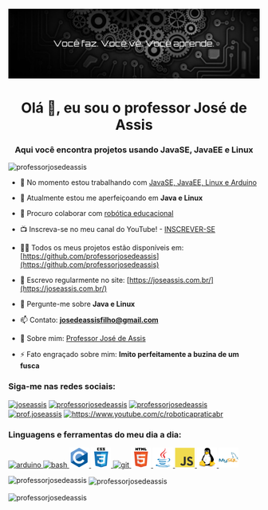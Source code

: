 ![banner](https://github.com/professorjosedeassis/joseassis/blob/main/img/bannerpro.jpg?raw=true)

<h1 align="center">Olá 👋, eu sou o professor José de Assis</h1>
<h3 align="center">Aqui você encontra projetos usando JavaSE, JavaEE e Linux</h3>

<p align="left"> <img src="https://komarev.com/ghpvc/?username=professorjosedeassis&label=Profile%20views&color=0e75b6&style=flat" alt="professorjosedeassis" /> </p>

- 🔭 No momento estou trabalhando com [JavaSE, JavaEE, Linux e Arduino](https://joseassis.com.br/)

- 🌱 Atualmente estou me aperfeiçoando em **Java e Linux**

- 👯 Procuro colaborar com [robótica educacional](https://github.com/roboticapratica)

- 📺 Inscreva-se no meu canal do YouTube! - [INSCREVER-SE](https://www.youtube.com/c/RoboticapraticaBr/?sub_confirmation=1)

- 👨‍💻 Todos os meus projetos estão disponíveis em: [https://github.com/professorjosedeassis](https://github.com/professorjosedeassis)

- 📝 Escrevo regularmente no site: [https://joseassis.com.br/](https://joseassis.com.br/)

- 💬 Pergunte-me sobre **Java e Linux**

- 📫 Contato: **josedeassisfilho@gmail.com**

- 📄 Sobre mim: [Professor José de Assis](https://www.linkedin.com/in/professorjosedeassis)

- ⚡ Fato engraçado sobre mim: **Imito perfeitamente a buzina de um fusca**

<h3 align="left">Siga-me nas redes sociais:</h3>
<p align="left">
<a href="https://twitter.com/joseassis" target="blank"><img align="center" src="https://raw.githubusercontent.com/rahuldkjain/github-profile-readme-generator/master/src/images/icons/Social/twitter.svg" alt="joseassis" height="30" width="40" /></a>
<a href="https://linkedin.com/in/professorjosedeassis" target="blank"><img align="center" src="https://raw.githubusercontent.com/rahuldkjain/github-profile-readme-generator/master/src/images/icons/Social/linked-in-alt.svg" alt="professorjosedeassis" height="30" width="40" /></a>
<a href="https://fb.com/professorjosedeassis" target="blank"><img align="center" src="https://raw.githubusercontent.com/rahuldkjain/github-profile-readme-generator/master/src/images/icons/Social/facebook.svg" alt="professorjosedeassis" height="30" width="40" /></a>
<a href="https://instagram.com/prof.joseassis" target="blank"><img align="center" src="https://raw.githubusercontent.com/rahuldkjain/github-profile-readme-generator/master/src/images/icons/Social/instagram.svg" alt="prof.joseassis" height="30" width="40" /></a>
<a href="https://www.youtube.com/c/https://www.youtube.com/c/roboticapraticabr" target="blank"><img align="center" src="https://raw.githubusercontent.com/rahuldkjain/github-profile-readme-generator/master/src/images/icons/Social/youtube.svg" alt="https://www.youtube.com/c/roboticapraticabr" height="30" width="40" /></a>
</p>

<h3 align="left">Linguagens e ferramentas do meu dia a dia:</h3>
<p align="left"> <a href="https://www.arduino.cc/" target="_blank" rel="noreferrer"> <img src="https://cdn.worldvectorlogo.com/logos/arduino-1.svg" alt="arduino" width="40" height="40"/> </a> <a href="https://www.gnu.org/software/bash/" target="_blank" rel="noreferrer"> <img src="https://www.vectorlogo.zone/logos/gnu_bash/gnu_bash-icon.svg" alt="bash" width="40" height="40"/> </a> <a href="https://www.cprogramming.com/" target="_blank" rel="noreferrer"> <img src="https://raw.githubusercontent.com/devicons/devicon/master/icons/c/c-original.svg" alt="c" width="40" height="40"/> </a> <a href="https://www.w3schools.com/css/" target="_blank" rel="noreferrer"> <img src="https://raw.githubusercontent.com/devicons/devicon/master/icons/css3/css3-original-wordmark.svg" alt="css3" width="40" height="40"/> </a> <a href="https://git-scm.com/" target="_blank" rel="noreferrer"> <img src="https://www.vectorlogo.zone/logos/git-scm/git-scm-icon.svg" alt="git" width="40" height="40"/> </a> <a href="https://www.w3.org/html/" target="_blank" rel="noreferrer"> <img src="https://raw.githubusercontent.com/devicons/devicon/master/icons/html5/html5-original-wordmark.svg" alt="html5" width="40" height="40"/> </a> <a href="https://www.java.com" target="_blank" rel="noreferrer"> <img src="https://raw.githubusercontent.com/devicons/devicon/master/icons/java/java-original.svg" alt="java" width="40" height="40"/> </a> <a href="https://developer.mozilla.org/en-US/docs/Web/JavaScript" target="_blank" rel="noreferrer"> <img src="https://raw.githubusercontent.com/devicons/devicon/master/icons/javascript/javascript-original.svg" alt="javascript" width="40" height="40"/> </a> <a href="https://www.linux.org/" target="_blank" rel="noreferrer"> <img src="https://raw.githubusercontent.com/devicons/devicon/master/icons/linux/linux-original.svg" alt="linux" width="40" height="40"/> </a> <a href="https://www.mysql.com/" target="_blank" rel="noreferrer"> <img src="https://raw.githubusercontent.com/devicons/devicon/master/icons/mysql/mysql-original-wordmark.svg" alt="mysql" width="40" height="40"/> </a> </p>

<p><img align="left" src="https://github-readme-stats.vercel.app/api/top-langs?username=professorjosedeassis&show_icons=true&theme=dark&locale=en&layout=compact" alt="professorjosedeassis" /></p>

<p>&nbsp;<img align="center" src="https://github-readme-stats.vercel.app/api?username=professorjosedeassis&show_icons=true&theme=dark&locale=en" alt="professorjosedeassis" /></p>

<p><img align="center" src="https://github-readme-streak-stats.herokuapp.com/?user=professorjosedeassis&theme=dark" alt="professorjosedeassis" /></p>
